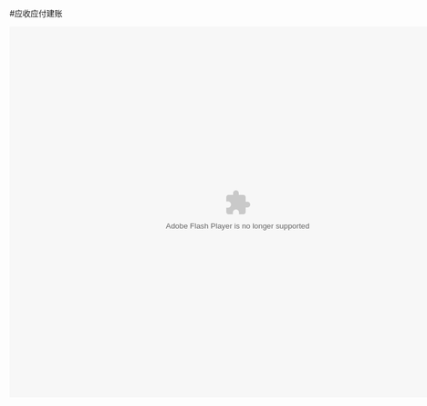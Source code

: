 #应收应付建账

<embed src="http://resource.3cwdb.com/kailong-donghua/%BD%A8%D5%CA-%D3%A6%CA%D5%D3%A6%B8%B6.swf" width="800" height="650"  pluginspage="http://www.macromedia.com/go/getflashplayer" 
type="application/x-shockwave-flash" ></embed>
